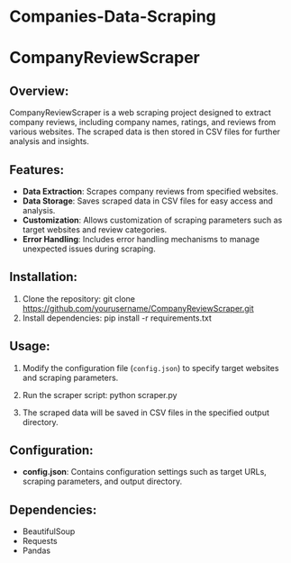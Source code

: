 # Companies-Data-Scraping
# CompanyReviewScraper

## Overview:
CompanyReviewScraper is a web scraping project designed to extract company reviews, including company names, ratings, and reviews from various websites. The scraped data is then stored in CSV files for further analysis and insights.

## Features:
- **Data Extraction**: Scrapes company reviews from specified websites.
- **Data Storage**: Saves scraped data in CSV files for easy access and analysis.
- **Customization**: Allows customization of scraping parameters such as target websites and review categories.
- **Error Handling**: Includes error handling mechanisms to manage unexpected issues during scraping.

## Installation:
1. Clone the repository: git clone https://github.com/yourusername/CompanyReviewScraper.git
2. Install dependencies: pip install -r requirements.txt

## Usage:
1. Modify the configuration file (`config.json`) to specify target websites and scraping parameters.
2. Run the scraper script: python scraper.py

3. The scraped data will be saved in CSV files in the specified output directory.

## Configuration:
- **config.json**: Contains configuration settings such as target URLs, scraping parameters, and output directory.

## Dependencies:
- BeautifulSoup
- Requests
- Pandas

